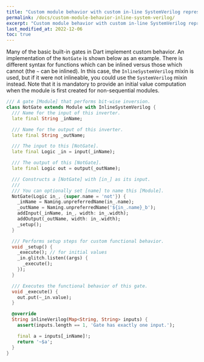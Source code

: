 ```yaml
---
title: "Custom module behavior with custom in-line SystemVerilog representation"
permalink: /docs/custom-module-behavior-inline-system-verilog/
excerpt: "Custom module behavior with custom in-line SystemVerilog representation"
last_modified_at: 2022-12-06
toc: true
---
```


Many of the basic built-in gates in Dart implement custom behavior.  An implementation of the `NotGate` is shown below as an example.  There is different syntax for functions which can be inlined versus those which cannot (the `~` can be inlined).  In this case, the `InlineSystemVerilog` mixin is used, but if it were not inlineable, you could use the `SystemVerilog` mixin instead.  Note that it is mandatory to provide an initial value computation when the module is first created for non-sequential modules.

```dart
/// A gate [Module] that performs bit-wise inversion.
class NotGate extends Module with InlineSystemVerilog {
  /// Name for the input of this inverter.
  late final String _inName;

  /// Name for the output of this inverter.
  late final String _outName;

  /// The input to this [NotGate].
  late final Logic _in = input(_inName);

  /// The output of this [NotGate].
  late final Logic out = output(_outName);

  /// Constructs a [NotGate] with [in_] as its input.
  ///
  /// You can optionally set [name] to name this [Module].
  NotGate(Logic in_, {super.name = 'not'}) {
    _inName = Naming.unpreferredName(in_.name);
    _outName = Naming.unpreferredName('${in_.name}_b');
    addInput(_inName, in_, width: in_.width);
    addOutput(_outName, width: in_.width);
    _setup();
  }

  /// Performs setup steps for custom functional behavior.
  void _setup() {
    _execute(); // for initial values
    _in.glitch.listen((args) {
      _execute();
    });
  }

  /// Executes the functional behavior of this gate.
  void _execute() {
    out.put(~_in.value);
  }

  @override
  String inlineVerilog(Map<String, String> inputs) {
    assert(inputs.length == 1, 'Gate has exactly one input.');

    final a = inputs[_inName]!;
    return '~$a';
  }
}
```
